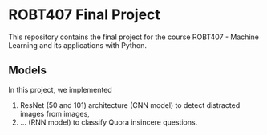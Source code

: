 # ROBT407 Final Project
This repository contains the final project for the course ROBT407 - Machine Learning and its applications with Python.

## Models
In this project, we implemented
1. ResNet (50 and 101) architecture (CNN model) to detect distracted images from images,
2. ... (RNN model) to classify Quora insincere questions.
